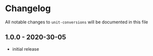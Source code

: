 # Changelog

All notable changes to `unit-conversions` will be documented in this file

## 1.0.0 - 2020-30-05

- initial release
